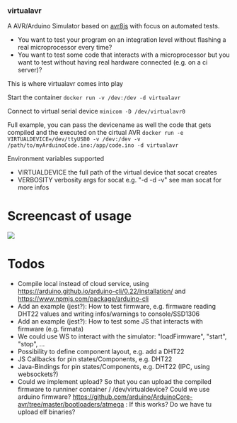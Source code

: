 ### virtualavr

A AVR/Arduino Simulator based on [avr8js](https://github.com/wokwi/avr8js) with focus on automated tests. 
- You want to test your program on an integration level without flashing a real microprocessor every time? 
- You want to test some code that interacts with a microprocessor but you want to test without having real hardware connected (e.g. on a ci server)?

This is where virtualavr comes into play


Start the container
```docker run -v /dev:/dev -d virtualavr```

Connect to virtual serial device
```minicom -D /dev/virtualavr0```

Full example, you can pass the devicename as well the code that gets compiled and the executed on the cirtual AVR
```docker run -e VIRTUALDEVICE=/dev/ttyUSB0 -v /dev:/dev -v /path/to/myArduinoCode.ino:/app/code.ino -d virtualavr```

Environment variables supported
- VIRTUALDEVICE the full path of the virtual device that socat creates
- VERBOSITY verbosity args for socat e.g. "-d -d -v" see man socat for more infos

# Screencast of usage
<a href="http://pfichtner.github.io/virtualavr-asciinema/"><img src="https://pfichtner.github.io/virtualavr-asciinema/asciinema-poster.png" /></a>

# Todos
- Compile local instead of cloud service, using https://arduino.github.io/arduino-cli/0.22/installation/ and https://www.npmjs.com/package/arduino-cli
- Add an example (jest?): How to test firmware, e.g. firmware reading DHT22 values and writing infos/warnings to console/SSD1306
- Add an example (jest?): How to test some JS that interacts with firmware (e.g. firmata)
- We could use WS to interact with the simulator: "loadFirmware", "start", "stop", ...
- Possibility to define component layout, e.g. add a DHT22
- JS Callbacks for pin states/Components, e.g. DHT22
- Java-Bindings for pin states/Components, e.g. DHT22 (IPC, using websockets?)
- Could we implement upload? So that you can upload the compiled firmware to runniner container / /dev/virtualdevice?
  Could we use arduino firmware? https://github.com/arduino/ArduinoCore-avr/tree/master/bootloaders/atmega : If this works? Do we have tu upload elf binaries?

